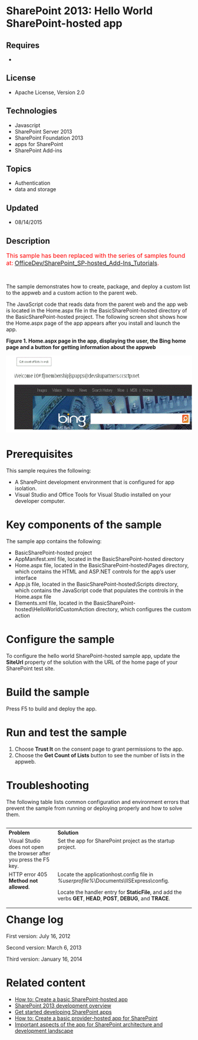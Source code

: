 # SharePoint 2013: Hello World SharePoint-hosted app
## Requires
- 
## License
- Apache License, Version 2.0
## Technologies
- Javascript
- SharePoint Server 2013
- SharePoint Foundation 2013
- apps for SharePoint
- SharePoint Add-ins
## Topics
- Authentication
- data and storage
## Updated
- 08/14/2015
## Description

<p><span style="color:#ff0000; font-size:medium">This sample has been replaced with the series of samples found at:&nbsp;<a href="https://github.com/OfficeDev/SharePoint_SP-hosted_Add-Ins_Tutorials/">OfficeDev/SharePoint_SP-hosted_Add-Ins_Tutorials</a>.</span></p>
<p>&nbsp;</p>
<p><span>The sample demonstrates how to create, package, and deploy a custom list to the appweb and a custom action to the parent web.</span></p>
<p><span>The JavaScript code that reads data from the parent web and the app web is located in the Home.aspx file in the BasicSharePoint-hosted directory of the BasicSharePoint-hosted project. The following screen shot shows how the Home.aspx page of the app
 appears after you install and launch the app.</span></p>
<p><strong><span>Figure 1. Home.aspx page in the app, displaying the user, the Bing home page and a button for getting information about the appweb</span></strong></p>
<p><img id="133148" src="133148-fig1.gif" alt="" width="645" height="208"></p>
<h1>Prerequisites</h1>
<p><span>This sample requires the following:</span></p>
<ul>
<li><span>A SharePoint development environment that is configured for app isolation.</span>
</li><li><span>Visual Studio and Office Tools for Visual Studio installed on your developer computer.</span>
</li></ul>
<h1>Key components of the sample</h1>
<p><span>The sample app contains the following:</span></p>
<ul>
<li><span>BasicSharePoint-hosted project</span> </li><li><span>AppManifest.xml file, located in the BasicSharePoint-hosted directory</span>
</li><li><span>Home.aspx file, located in the BasicSharePoint-hosted\Pages directory, which contains the HTML and ASP.NET controls for the app&rsquo;s user interface</span>
</li><li><span>App.js file, located in the BasicSharePoint-hosted\Scripts directory, which contains the JavaScript code that populates the controls in the Home.aspx file</span>
</li><li><span>Elements.xml file, located in the BasicSharePoint-hosted\HelloWorldCustomAction directory, which configures the custom action</span>
</li></ul>
<h1>Configure the sample</h1>
<p><span>To configure the hello world SharePoint-hosted sample app, update the <strong>
SiteUrl</strong> property of the solution with the URL of the home page of your SharePoint test site.</span></p>
<h1>Build the sample</h1>
<p><span>Press F5 to build and deploy the app.</span></p>
<h1>Run and test the sample</h1>
<ol>
<li><span>Choose <strong>Trust It</strong> on the consent page to grant permissions to the app.</span>
</li><li><span>Choose the <strong>Get Count of Lists</strong> button to see the number of lists in the appweb.</span>
</li></ol>
<h1>Troubleshooting</h1>
<p><span>The following table lists common configuration and environment errors that prevent the sample from running or deploying properly and how to solve them.</span></p>
<table border="0" cellspacing="5" cellpadding="5" frame="void" align="left">
<tbody>
<tr>
<th align="left" scope="col"><strong><span>Problem </span></strong></th>
<th align="left" scope="col"><strong><span>Solution</span></strong></th>
</tr>
<tr valign="top">
<td><span>Visual Studio does not open the browser after you press the F5 key.</span></td>
<td><span>Set the app for SharePoint project as the startup project.</span></td>
</tr>
<tr valign="top">
<td><span>HTTP error 405 <strong>Method not allowed</strong>.</span></td>
<td><span>Locate the applicationhost.config file in <em>%userprofile%</em>\Documents\IISExpress\config.</span>
<p><span>Locate the handler entry for <strong>StaticFile</strong>, and add the verbs
<strong>GET</strong>, <strong>HEAD</strong>, <strong>POST</strong>, <strong>DEBUG</strong>, and
<strong>TRACE</strong>.</span></p>
</td>
</tr>
</tbody>
</table>
<h1><br>
<br>
<br>
</h1>
<h1>Change log</h1>
<p><span>First version: July 16, 2012</span></p>
<p><span>Second version: March 6, 2013</span></p>
<p><span>Third version: January 16, 2014</span></p>
<h1>Related content</h1>
<ul>
<li><span><a title="http://msdn.microsoft.com/library/1b992485-6efe-4ea4-a18c-221689b0b66f.aspx" href="http://msdn.microsoft.com/library/1b992485-6efe-4ea4-a18c-221689b0b66f.aspx">How to: Create a basic SharePoint-hosted app</a></span>
</li><li><span><a title="http://msdn.microsoft.com/library/f86e2695-4d7a-4fc5-bc23-689de96c4b06.aspx" href="http://msdn.microsoft.com/library/f86e2695-4d7a-4fc5-bc23-689de96c4b06.aspx">SharePoint 2013 development overview</a></span>
</li><li><span><a title="http://msdn.microsoft.com/library/d07e0a13-1e74-4128-857a-513dedbfef33.aspx" href="http://msdn.microsoft.com/library/d07e0a13-1e74-4128-857a-513dedbfef33.aspx">Get started developing SharePoint apps</a></span>
</li><li><span><a title="http://msdn.microsoft.com/library/3038dd73-41ee-436f-8c78-ef8e6869bf7b.aspx" href="http://msdn.microsoft.com/library/3038dd73-41ee-436f-8c78-ef8e6869bf7b.aspx">How to: Create a basic provider-hosted app for SharePoint</a></span>
</li><li><span><a title="http://msdn.microsoft.com/library/ae96572b-8f06-4fd3-854f-fc312f7f2d88.aspx" href="http://msdn.microsoft.com/library/ae96572b-8f06-4fd3-854f-fc312f7f2d88.aspx">Important aspects of the app for SharePoint architecture and development landscape</a></span>
</li></ul>
